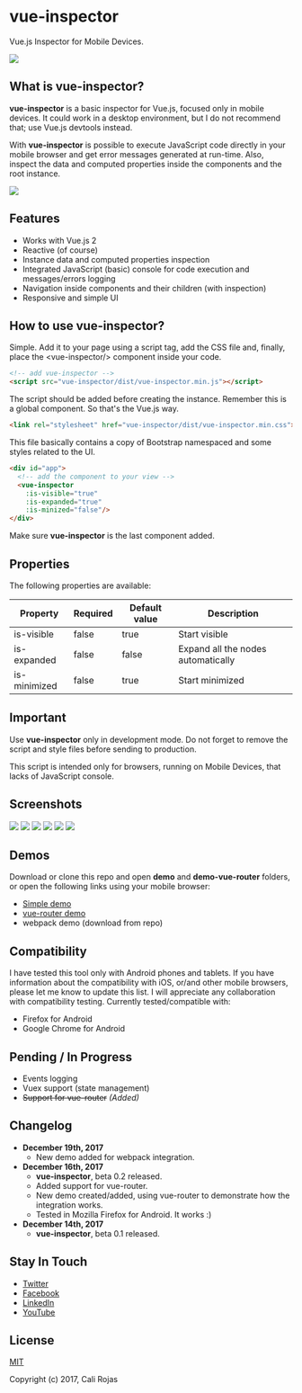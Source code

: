 # vue-inspector
Vue.js Inspector for Mobile Devices.

![](/images-git/header.png)

## What is vue-inspector?
**vue-inspector** is a basic inspector for Vue.js, focused only in mobile devices. It could work in a desktop environment, but I do not recommend that; use Vue.js devtools instead.

With **vue-inspector** is possible to execute JavaScript code directly in your mobile browser and get error messages generated at run-time. Also, inspect the data and computed properties inside the components and the root instance.

![](/screenshots/vue-inspector-07.png)


## Features
- Works with Vue.js 2
- Reactive (of course)
- Instance data and computed properties inspection
- Integrated JavaScript (basic) console for code execution and messages/errors logging
- Navigation inside components and their children (with inspection)
- Responsive and simple UI

## How to use vue-inspector?
Simple. Add it to your page using a script tag, add the CSS file and, finally, place the &lt;vue-inspector/&gt; component inside your code.

```html
<!-- add vue-inspector -->
<script src="vue-inspector/dist/vue-inspector.min.js"></script>
```
The script should be added before creating the instance. Remember this is a global component. So that's the Vue.js way.

```html
<link rel="stylesheet" href="vue-inspector/dist/vue-inspector.min.css">
```
This file basically contains a copy of Bootstrap namespaced and some styles related to the UI.

```html
<div id="app">
  <!-- add the component to your view -->
  <vue-inspector
    :is-visible="true"
    :is-expanded="true"
    :is-minized="false"/>
</div>
```
Make sure **vue-inspector** is the last component added.

## Properties
The following properties are available:

|Property|Required|Default value|Description|
|--------|--------|-------------|-----------|
|is-visible|false|true|Start visible|
|is-expanded|false|false|Expand all the nodes automatically|
|is-minimized|false|true|Start minimized|

## Important
Use **vue-inspector** only in development mode. Do not forget to remove the script and style files before sending to production.

This script is intended only for browsers, running on Mobile Devices, that lacks of JavaScript console.

## Screenshots
![](/screenshots/vue-inspector-01.jpg)
![](/screenshots/vue-inspector-02.jpg)
![](/screenshots/vue-inspector-03.jpg)
![](/screenshots/vue-inspector-04.jpg)
![](/screenshots/vue-inspector-05.jpg)
![](/screenshots/vue-inspector-06.jpg)

## Demos
Download or clone this repo and open **demo** and **demo-vue-router** folders, or open the following links using your mobile browser:
- [Simple demo](http://calirojas1.000webhostapp.com/vue-inspector/demo)
- [vue-router demo](http://calirojas1.000webhostapp.com/vue-inspector/demo-vue-router)
- webpack demo (download from repo)


## Compatibility
I have tested this tool only with Android phones and tablets. If you have information about the compatibility with iOS, or/and other mobile browsers, please let me know to update this list. I will appreciate any collaboration with compatibility testing. Currently tested/compatible with:

- Firefox for Android
- Google Chrome for Android

## Pending / In Progress
- Events logging
- Vuex support (state management)
- ~~Support for vue-router~~ _(Added)_

## Changelog
- **December 19th, 2017**
  - New demo added for webpack integration.
- **December 16th, 2017**
    - **vue-inspector**, beta 0.2 released.
    - Added support for vue-router.
    - New demo created/added, using vue-router to demonstrate how the integration works.
    - Tested in Mozilla Firefox for Android. It works :)
- **December 14th, 2017**
  - **vue-inspector**, beta 0.1 released.

## Stay In Touch

- [Twitter](https://twitter.com/calirojas506)
- [Facebook](https://www.facebook.com/calirojas506)
- [LinkedIn](https://www.linkedin.com/in/cali-rojas-17403334/)
- [YouTube](https://youtube.com/calirojas506)


## License
[MIT](http://opensource.org/licenses/MIT)

Copyright (c) 2017, Cali Rojas